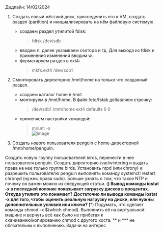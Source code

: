 Дедлайн: 14/02/2024

1. Создать новый жёсткий диск, присоеденить его к VM, создать раздел (partition) и инициализировать на нём файловую системую.
   - создаем раздел утилитой fdisk:
     > fdisk /dev/sdb
   - вводим n, далее указываем сектора и тд. Для выхода из fdisk и применения изменений вводим w.  
   - форматируем раздел в ext4:
     > mkfs.ext4 /dev/sdb1
     
2. Смонтировать директорию /mnt/home на только что созданный раздел.  
   - создаем каталог home в /mnt  
   - монтируем в /mnt/home. В файл /etc/fstab добавляем строчку:
     > /dev/sdb1 /mnt/home ext4 defaults 0 0
   - применяем настройки командой:  
     > mount -a  
   ![image](https://github.com/tms-dos21-onl/sergey-novik/assets/77771829/aeb88d91-f891-4bc1-894e-76ec877e9d94)
       
     
3. Создать нового пользователя penguin с home-директорией /mnt/home/penguin.
   
Создать новую группу пользователей birds, перенести в нее пользователя penguin.
Cоздать директорию /var/wintering и выдать права на нее только группе birds.
Установить ntpd (или chrony) и разрешить пользователю penguin выполнять команду systemctl restart chronyd (нужны права sudo). Больше узнать о том, что такое NTP и почему он важен можно из следующей статьи.
(**) Вывод команды iostat -x в последней колонке показывает загрузку дисков в процентах. Откуда утилита это понимает? Достаточно ли вывода команды iostat -x для того, чтобы оценить реальную нагрузку на диски, или нужны дополнительные условия или ключи?
(***) Подумать, что сделает команда chmod -x $(which chmod). Выполнить её на виртуальной машине и вернуть всё как было не прибегая к скачиванию\копированию chmod с другого хоста.
** и *** не обязательны к выполнению. Задачи на интерес
